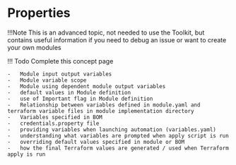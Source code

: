# Properties

!!!Note
    This is an advanced topic, not needed to use the Toolkit, but contains useful information if you need to debug an issue or want to create your own modules

!!! Todo
    Complete this concept page

    -   Module input output variables
    -   Module variable scope
    -   Module using dependent module output variables
    -   default values in Module definition
    -   use of Important flag in Module definition
    -   Relationship between variables defined in module.yaml and terraform variable files in module implementation directory
    -   Variables specified in BOM
    -   credentials.property file
    -   providing variables when launching automation (variables.yaml)
    -   understanding what variables are prompted when apply script is run
    -   overriding default values specified in module or BOM
    -   how the final Terraform values are generated / used when Terraform apply is run
